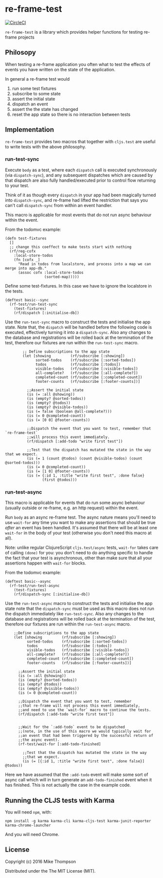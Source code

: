 # re-frame-test

[![CircleCI](https://circleci.com/gh/Day8/re-frame-test.svg?style=svg)](https://circleci.com/gh/Day8/re-frame-test)

`re-frame-test` is a library which provides helper functions for testing re-frame projects

## Philosopy 
When testing a re-frame application you often what to test the effects of events
you have written on the state of the application.

In general a re-frame test would

 1. run some test fixtures
 2. subscribe to some state
 3. assert the initial state
 4. dispatch an event
 5. assert the the state has changed
 6. reset the app state so there is no interaction between tests
 
 
## Implementation

`re-frame-test` provides two macros that together with `cljs.test` are useful to write tests with the above 
philosophy. 
 
### run-test-sync
Execute `body` as a test, where each `dispatch` call is executed
synchronously (via `dispatch-sync`), and any subsequent dispatches which are
caused by that dispatch are also fully handled/executed prior to control flow
returning to your test.

Think of it as though every `dispatch` in your app had been magically
turned into `dispatch-sync`, and re-frame had lifted the restriction that says
you can't call `dispatch-sync` from within an event handler.

This macro is applicable for most events that do not run async behaviour within the 
event.

From the todomvc example:

    (defn test-fixtures
      []
      ;; change this coeffect to make tests start with nothing
      (rf/reg-cofx
        :local-store-todos
        (fn [cofx _]
          "Read in todos from localstore, and process into a map we can merge into app-db."
          (assoc cofx :local-store-todos
                      (sorted-map)))))

Define some test-fixtures. In this case we have to ignore the localstore
in the tests.

    (deftest basic--sync
      (rf-test/run-test-sync
        (test-fixtures)
        (rf/dispatch [:initialise-db])
        
Use the `run-test-sync` macro to construct the tests and initialise the app state.
Note that, the `dispatch` will be handled before the following code is executed, 
effectively turning it into a `dispatch-sync`. Also any changes to the database
and registrations will be rolled back at the termination of the test, therefore 
our fixtures are run within the `run-test-sync` macro.
    
            ;; Define subscriptions to the app state
            (let [showing         (rf/subscribe [:showing])
                  sorted-todos    (rf/subscribe [:sorted-todos])
                  todos           (rf/subscribe [:todos])
                  visible-todos   (rf/subscribe [:visible-todos])
                  all-complete?   (rf/subscribe [:all-complete?])
                  completed-count (rf/subscribe [:completed-count])
                  footer-counts   (rf/subscribe [:footer-counts])] 
                 
              ;;Assert the initial state
              (is (= :all @showing))
              (is (empty? @sorted-todos))
              (is (empty? @todos))
              (is (empty? @visible-todos))
              (is (= false (boolean @all-complete?)))
              (is (= 0 @completed-count))
              (is (= [0 0] @footer-counts)) 
                 
              ;;Dispatch the event that you want to test, remember that `re-frame-test` 
              ;;will process this event immediately.
              (rf/dispatch [:add-todo "write first test"])
              
              ;;Test that the dispatch has mutated the state in the way that we expect.
              (is (= 1 (count @todos) (count @visible-todos) (count @sorted-todos)))
              (is (= 0 @completed-count))
              (is (= [1 0] @footer-counts))
              (is (= {:id 1, :title "write first test", :done false}
                     (first @todos)))

    
### run-test-async
This macro is applicable for events that do run some async behaviour 
(usually outside or re-frame, e.g. an http request) within the event.

Run `body` as an async re-frame test. The async nature means you'll need to
use `wait-for` any time you want to make any assertions that should be true
*after* an event has been handled.  It's assumed that there will be at least
one `wait-for` in the body of your test (otherwise you don't need this macro
at all).

Note: unlike regular ClojureScript `cljs.test/async` tests, `wait-for` takes
care of calling `(done)` for you: you don't need to do anything specific to
handle the fact that your test is asynchronous, other than make sure that all
your assertions happen with `wait-for` blocks.

From the todomvc example:

    (deftest basic--async
      (rf-test/run-test-async
        (test-fixtures)
        (rf/dispatch-sync [:initialise-db])
        
Use the `run-test-async` macro to construct the tests and initialise the app state
note that the `dispatch-sync` must be used as this macro does not run the dispatch
immediately like `run-test-sync`. Also any changes to the database
and registrations will be rolled back at the termination of the test, therefore
our fixtures are run within the `run-test-async` macro.

    
        ;;Define subscriptions to the app state
        (let [showing         (rf/subscribe [:showing])
              sorted-todos    (rf/subscribe [:sorted-todos])
              todos           (rf/subscribe [:todos])
              visible-todos   (rf/subscribe [:visible-todos])
              all-complete?   (rf/subscribe [:all-complete?])
              completed-count (rf/subscribe [:completed-count])
              footer-counts   (rf/subscribe [:footer-counts])]
          
          ;;Assert the initial state
          (is (= :all @showing))
          (is (empty? @sorted-todos))
          (is (empty? @todos))
          (is (empty? @visible-todos))
          (is (= 0 @completed-count))
                    
          ;;Dispatch the event that you want to test, remember 
          ;;that re-frame will not process this event immediately, 
          ;;and need to use the `wait-for` macro to continue the tests.
          (rf/dispatch [:add-todo "write first test"])
          
          
          ;;Wait for the `:add-todo` event to be dispatched 
          ;;(note, in the use of this macro we would typically wait for 
          ;;an event that had been triggered by the successful return of 
          ;;the async event).        
          (rf-test/wait-for [:add-todo-finished]
          
            ;;Test that the dispatch has mutated the state in the way 
            ;;that we expect.    
            (is (= [{:id 1, :title "write first test", :done false}] @todos))
            
Here we have assumed that the `:add-todo` event will make some sort of async 
call which will in turn generate an `add-todo-finished` event when it has finished.
This is not actually the case in the example code.

## Running the CLJS tests with Karma

You will need `npm`, with:

    npm install -g karma karma-cli karma-cljs-test karma-junit-reporter karma-chrome-launcher

And you will need Chrome.


## License

Copyright (c) 2016 Mike Thompson

Distributed under the The MIT License (MIT).

